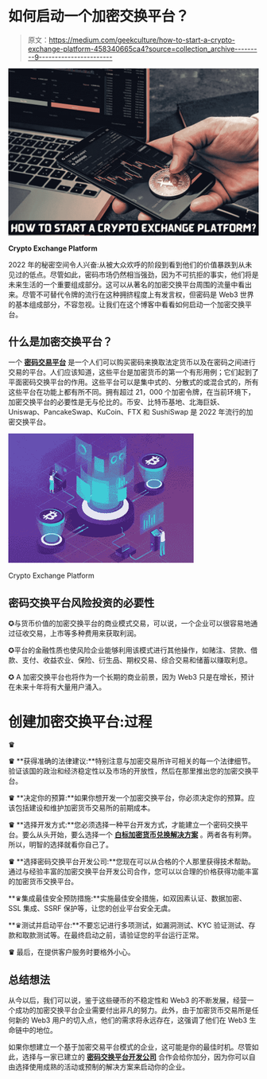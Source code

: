 # 如何启动一个加密交换平台？

> 原文：<https://medium.com/geekculture/how-to-start-a-crypto-exchange-platform-458340665ca4?source=collection_archive---------9----------------------->

![](img/cb4cc4fd6b02104346b923377ff2897b.png)

**Crypto Exchange Platform**

2022 年的秘密空间令人兴奋:从被大众欢呼的阶段到看到他们的价值暴跌到从未见过的低点。尽管如此，密码市场仍然相当强劲，因为不可抗拒的事实，他们将是未来生活的一个重要组成部分。这可以从著名的加密交换平台周围的流量中看出来。尽管不可替代令牌的流行在这种拥挤程度上有发言权，但密码是 Web3 世界的基本组成部分，不容忽视。让我们在这个博客中看看如何启动一个加密交换平台。

## 什么是加密交换平台？

一个 [**密码交易平台**](https://bit.ly/3NspraY) 是一个人们可以购买密码来换取法定货币以及在密码之间进行交易的平台。人们应该知道，这些平台是加密货币的第一个有形用例；它们起到了平面密码交换平台的作用。这些平台可以是集中式的、分散式的或混合式的，所有这些平台在功能上都有所不同。拥有超过 21，000 个加密令牌，在当前环境下，加密交换平台的必要性是无与伦比的。币安、比特币基地、北海巨妖、Uniswap、PancakeSwap、KuCoin、FTX 和 SushiSwap 是 2022 年流行的加密交换平台。

![](img/e862771f57267c0c58068290c04dafed.png)

Crypto Exchange Platform

## 密码交换平台风险投资的必要性

✪与货币价值的加密交换平台的商业模式交易，可以说，一个企业可以很容易地通过征收交易，上市等多种费用来获取利润。

✪平台的金融性质也使风险企业能够利用该模式进行其他操作，如赌注、贷款、借款、支付、收益农业、保险、衍生品、期权交易、综合交易和储蓄以赚取利息。

✪ A 加密交换平台也将作为一个长期的商业前景，因为 Web3 只是在增长，预计在未来十年将有大量用户涌入。

# 创建加密交换平台:过程

**♛**

**♛** **获得准确的法律建议:**特别注意与加密交易所许可相关的每一个法律细节。验证该国的政治和经济稳定性以及市场的开放性，然后在那里推出您的加密交换平台。

**♛** **决定你的预算:**如果你想开发一个加密交换平台，你必须决定你的预算。应该包括建设和维护加密货币交易所的前期成本。

**♛** **选择开发方式:**您必须选择一种平台开发方式，才能建立一个密码交换平台。要么从头开始，要么选择一个 [**白标加密货币兑换解决方案**](https://bit.ly/3sFNvgZ) 。两者各有利弊。所以，明智的选择就看你自己了。

**♛** **选择密码交换平台开发公司:**您现在可以从合格的个人那里获得技术帮助。通过与经验丰富的加密交换平台开发公司合作，您可以以合理的价格获得功能丰富的加密货币交换平台。

**♛集成最佳安全预防措施:**实施最佳安全措施，如双因素认证、数据加密、SSL 集成、SSRF 保护等，让您的创业平台安全无虞。

**♛测试并启动平台:**不要忘记进行多项测试，如漏洞测试、KYC 验证测试、存款和取款测试等。在最终启动之前，请验证您的平台运行正常。

**♛** 最后，在提供客户服务时要格外小心。

## 总结想法

从今以后，我们可以说，鉴于这些硬币的不稳定性和 Web3 的不断发展，经营一个成功的加密交换平台企业需要付出非凡的努力。此外，由于加密货币交易所是任何新的 Web3 用户的切入点，他们的需求将永远存在，这强调了他们在 Web3 生命链中的地位。

如果你想建立一个基于加密交易平台模式的企业，这可能是你的最佳时机。尽管如此，选择与一家已建立的 [**密码交换平台开发公司**](https://bit.ly/3NspraY) 合作会给你加分，因为你可以自由选择使用成熟的活动或预制的解决方案来启动你的企业。